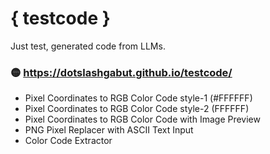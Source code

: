 # { testcode }
Just test, generated code from LLMs.

### 🟡 https://dotslashgabut.github.io/testcode/

- Pixel Coordinates to RGB Color Code style-1 (#FFFFFF)
- Pixel Coordinates to RGB Color Code style-2 (FFFFFF)
- Pixel Coordinates to RGB Color Code with Image Preview
- PNG Pixel Replacer with ASCII Text Input
- Color Code Extractor
